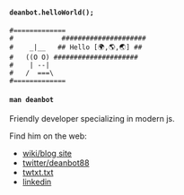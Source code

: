 #### `deanbot.helloWorld();`
```
#=============
#            #####################
#    _|__   ## Hello [🌍,🌎,🌏] ## 
#   ((O O) #####################  
#    | --|                          
#   /  ===\
#=============
```

#### `man deanbot`

Friendly developer specializing in modern js.

Find him on the web: 

- [wiki/blog site](https://spiritedrefactor.net)
- [twitter/deanbot88](https://twitter.com/deanbot88)
- [twtxt.txt](https://spiritedrefactor.net/twtxt.txt)
- [linkedin](https://www.linkedin.com/in/deanverleger)
